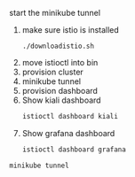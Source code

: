 start the minikube tunnel

1. make sure istio is installed
    ```
    ./downloadistio.sh
    ```
1. move istioctl into bin
1. provision cluster
1. minikube tunnel
1. provision dashboard
1. Show kiali dashboard
    ```sh
    istioctl dashboard kiali
    ```
1. Show grafana dashboard
    ```sh
    istioctl dashboard grafana
    ```

```
minikube tunnel
```